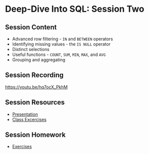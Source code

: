 # Deep-Dive Into SQL: Session Two

## Session Content

- Advanced row filtering - `IN` and `BETWEEN` operators
- Identifying missing values - the `IS NULL` operator
- Distinct selections
- Useful functions - `COUNT`, `SUM`, `MIN`, `MAX`, and `AVG`
- Grouping and aggregating

## Session Recording

https://youtu.be/hq7ocX_PkhM

## Session Resources

- [Presentation](https://github.com/warwickdatasciencesociety/deep-dive-into-sql/blob/main/session-two/session-two-presentation.pptx?raw=true)
- [Class Excercises](https://raw.githubusercontent.com/warwickdatasciencesociety/deep-dive-into-sql/main/session-two/session-two-class-excercises.sql)

## Session Homework

- [Exercises](https://github.com/warwickdatasciencesociety/deep-dive-into-sql/blob/main/session-two/session-two-exercises.sql?raw=true)
